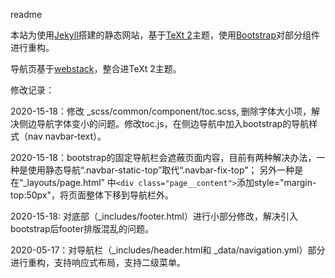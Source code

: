 

readme

本站为使用[Jekyll](https://jekyllcn.com/)搭建的静态网站，基于[TeXt 2](https://tianqi.name/jekyll-TeXt-theme/)主题，使用[Bootstrap](https://v3.bootcss.com/components)对部分组件进行重构。

导航页基于[webstack](https://github.com/WebStackPage/WebStackPage.github.io)，整合进TeXt 2主题。

修改记录：

2020-15-18：修改 _scss/common/component/toc.scss, 删除字体大小项，解决侧边导航字体变小的问题。修改toc.js，在侧边导航中加入bootstrap的导航样式（nav navbar-text）。

2020-15-18：bootstrap的固定导航栏会遮蔽页面内容，目前有两种解决办法，一种是使用静态导航“.navbar-static-top”取代“.navbar-fix-top”； 另外一种是在“_layouts/page.html”   中```<div class="page__content">```添加style="margin-top:50px"，将页面整体下移到导航栏外。

2020-15-18: 对底部（_includes/footer.html）进行小部分修改，解决引入bootstrap后footer排版混乱的问题。

2020-05-17：对导航栏（_includes/header.html和 _data/navigation.yml）部分进行重构，支持响应式布局，支持二级菜单。